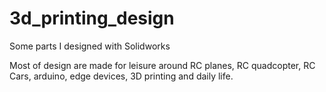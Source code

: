 # 3d_printing_design
Some parts I designed with Solidworks

Most of design are made for leisure around RC planes, RC quadcopter, RC Cars, arduino, edge devices, 3D printing and daily life.  
